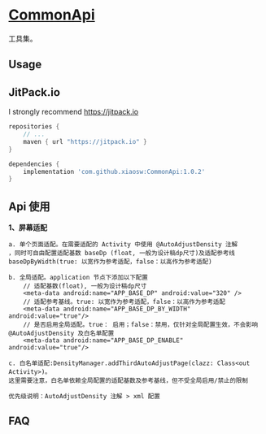 # [CommonApi](https://github.com/xiaosw/CommonApi)
工具集。

## Usage
## JitPack.io
I strongly recommend https://jitpack.io

```groovy
repositories {
    // ...
    maven { url "https://jitpack.io" }
}

dependencies {
    implementation 'com.github.xiaosw:CommonApi:1.0.2'
}
```

## Api 使用

**1、屏幕适配**

    a. 单个页面适配。在需要适配的 Activity 中使用 @AutoAdjustDensity 注解
    ，同时可自由配置适配基数 baseDp (float, 一般为设计稿dp尺寸)及适配参考线
    baseDpByWidth(true: 以宽作为参考适配，false：以高作为参考适配)
    
    b. 全局适配。application 节点下添加以下配置
        // 适配基数(float), 一般为设计稿dp尺寸
        <meta-data android:name="APP_BASE_DP" android:value="320" />
        // 适配参考基线。true: 以宽作为参考适配，false：以高作为参考适配    
        <meta-data android:name="APP_BASE_DP_BY_WIDTH" android:value="true"/>
        // 是否启用全局适配。true： 启用；false：禁用，仅针对全局配置生效，不会影响 @AutoAdjustDensity 及白名单配置   
        <meta-data android:name="APP_BASE_DP_ENABLE" android:value="true"/>

    c. 白名单适配:DensityManager.addThirdAutoAdjustPage(clazz: Class<out Activity>)。
    这里需要注意，白名单依赖全局配置的适配基数及参考基线，但不受全局启用/禁止的限制

    优先级说明：AutoAdjustDensity 注解 > xml 配置
## FAQ